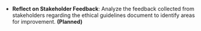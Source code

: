 - **Reflect on Stakeholder Feedback**: Analyze the feedback collected from stakeholders regarding the ethical guidelines document to identify areas for improvement. **(Planned)**